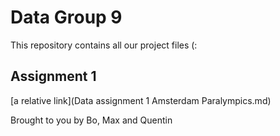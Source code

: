 # Data Group 9
This repository contains all our project files (:

## Assignment 1
[a relative link](Data assignment 1 Amsterdam Paralympics.md)

Brought to you by
Bo, Max and Quentin
